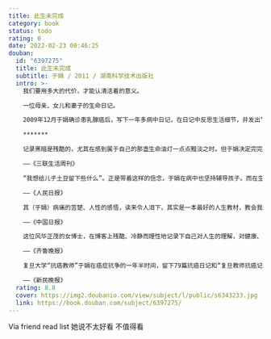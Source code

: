 ```yaml
---
title: 此生未完成
category: book
status: todo
rating: 0
date: 2022-02-23 00:46:25
douban:
  id: "6397275"
  title: 此生未完成
  subtitle: 于娟 / 2011 / 湖南科学技术出版社
  intro: >-
    我们要用多大的代价，才能认清活着的意义。

    一位母亲、女儿和妻子的生命日记。

    2009年12月于娟确诊患乳腺癌后，写下一年多病中日记，在日记中反思生活细节，并发出“买车买房买不来健康”的感叹，引起网友关注和众多媒体热议。于娟于2011年4月19日凌晨去世，众多网友在网上进行追悼。一个年轻生命，在生死的边缘，用生命写下病中日记。在生命的最后日子里，于娟完全放下了生死，放下了名利权情，赤裸裸的去反思和写作。所有的浮躁沉淀了，所有的伪装剥离了，所有的喧嚣远去了，所有的执着放下了。只有一个普通的女子，普通的女儿、妻子、母亲对生命最单纯的感悟。在这个故事里，很多读者看到的不是于娟，而是自己。

    *******

    记录黑暗是残酷的，尤其在感到属于自己的那盏生命油灯一点点黯淡之时。但于娟决定完完整整写下这段生命中最黑暗最苦痛的日子，也是她认为过去32年最有意义的日子。

    ——《三联生活周刊》

    “我想给儿子土豆留下些什么”。正是带着这样的信念，于娟在病中也坚持辅导孩子。而在生命日记中展现她的喜忧，写下她的感悟，不是矫揉造作、不是宣传作势，而是一个母亲要给她的孩子留给一份礼物。

    ——《人民日报》

    其（于娟）病痛的苦楚、人性的感悟，读来令人泪下，其实是一本最好的人生教材，教会我们如何去热爱生命，如何去抵挡困难。

    ——《中国日报》

    这位风华正茂的女博士，在博客上残酷、冷静而理性地记录下自己对人生的理解，对健康、财富、亲情等人生追求的感悟。这些提前到来的参悟，也许会对那些仍在苦苦追求的人们带来一种别样的启迪。

    ——《齐鲁晚报》

    复旦大学“抗癌教师”于娟在癌症抗争的一年半时间，留下79篇抗癌日记和“复旦教师抗癌记录”微博，这些在生死交叉点上对生命的反思，对年轻人莫透支青春的警诫感动了无数人。

    ——《新民晚报》
  rating: 8.8
  cover: https://img2.doubanio.com/view/subject/l/public/s6343233.jpg
  link: https://book.douban.com/subject/6397275/
---
```


Via friend read list 她说不太好看 不值得看